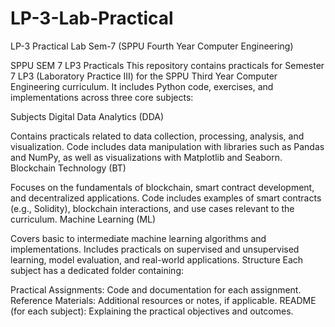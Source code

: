 # LP-3-Lab-Practical
LP-3 Practical Lab Sem-7 (SPPU Fourth Year Computer Engineering) 

SPPU SEM 7 LP3 Practicals
This repository contains practicals for Semester 7 LP3 (Laboratory Practice III) for the SPPU Third Year Computer Engineering curriculum. It includes Python code, exercises, and implementations across three core subjects:

Subjects
Digital Data Analytics (DDA)

Contains practicals related to data collection, processing, analysis, and visualization.
Code includes data manipulation with libraries such as Pandas and NumPy, as well as visualizations with Matplotlib and Seaborn.
Blockchain Technology (BT)

Focuses on the fundamentals of blockchain, smart contract development, and decentralized applications.
Code includes examples of smart contracts (e.g., Solidity), blockchain interactions, and use cases relevant to the curriculum.
Machine Learning (ML)

Covers basic to intermediate machine learning algorithms and implementations.
Includes practicals on supervised and unsupervised learning, model evaluation, and real-world applications.
Structure
Each subject has a dedicated folder containing:

Practical Assignments: Code and documentation for each assignment.
Reference Materials: Additional resources or notes, if applicable.
README (for each subject): Explaining the practical objectives and outcomes.
